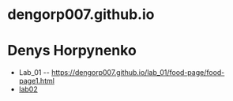 # dengorp007.github.io
# Denys Horpynenko
- Lab_01
-- https://dengorp007.github.io/lab_01/food-page/food-page1.html
-  [lab02](https://dengorp007.github.io/lab_02/black&white.html)
